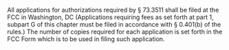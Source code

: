 All applications for authorizations required by § 73.3511 shall be filed at the FCC in Washington, DC (Applications requiring fees as set forth at part 1, subpart G of this chapter must be filed in accordance with § 0.401(b) of the rules.) The number of copies required for each application is set forth in the FCC Form which is to be used in filing such application.

